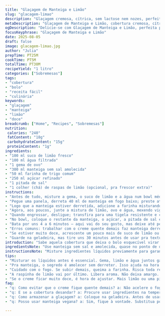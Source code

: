 ```yaml
---
title: "Glaçagem de Manteiga e Limão"
slug: "glacagem-limao"
description: "Glaçagem cremosa, cítrica, sem lactose nem nozes, perfeita pra bolo simples de baunilha. A manteiga e o limão criam um contraste ácido e amanteigado, com textura leve. Dá pra usar manteiga vegana ou óleo de coco no lugar, ajustando a textura. Farinha e açúcar são bases da estrutura, mas variando a quantidade você muda firmeza e doçura. Cozinhar até engrossar envolve mexer sempre, cheiro muda e bolhas pequenas indicam o ponto certo. Bata bastante no final pra ganhar leveza, com paciência e olho, ganha textura ideal sem grumos ou excesso de açúcar. Receita adaptada com toques pra equilibrar sabores e texturas, resultado mais liso e cremoso."
metaDescription: "Glaçagem de Manteiga e Limão, cobertura cremosa, cítrica, ideal para bolo. Sem lactose e nozes, traz frescor para suas receitas."
ogDescription: "Delicie-se com Glaçagem de Manteiga e Limão, perfeita para qualquer bolo. Receitas adaptadas com cuidado e sabor."
focusKeyphrase: "Glaçagem de Manteiga e Limão"
date: 2025-08-05
draft: false
image: glacagem-limao.jpg
author: "Julia"
prepTime: PT25M
cookTime: PT5M
totalTime: PT30M
recipeYield: "1 litro"
categories: ["Sobremesas"]
tags:
- "cobertura"
- "bolo"
- "receita fácil"
- "culinária"
keywords:
- "glaçagem"
- "manteiga"
- "limão"
- "doce"
breadcrumb: ["Home", "Recipes", "Sobremesas"]
nutrition: 
 calories: "240"
 fatContent: "18g"
 carbohydrateContent: "15g"
 proteinContent: "1g"
ingredients:
- "100 ml suco de limão fresco"
- "100 ml água filtrada"
- "1 gema de ovo"
- "300 ml manteiga sem sal amolecida"
- "50 ml farinha de trigo comum"
- "250 ml açúcar refinado"
- "1 pitada de sal"
- "1 colher (chá) de raspas de limão (opcional, pra frescor extra)"
instructions:
- "Antes de tudo, misture a gema, o suco de limão e a água num bowl médio; reserve para incorporar depois."
- "Pegue uma panela, derreta 40 ml de manteiga em fogo baixo; preste atenção pra não queimar, cheiro doce tem que sair, mas sem escurecer."
- "Logo que a manteiga estiver derretida, adicione a farinha misturando rápido com um fouet; formando tipo uma pasta, cozinhe isso por aproximadamente 1 minuto — vai ficar meio espesso, com aroma tostado leve."
- "Agora, aos poucos, junte a mistura de limão, ovo e água, mexendo vigorosamente para não empelotar — mexa até começar a formar bolhinhas na superfície e engrossar; deve ser uma fervura leve, não acelere o fogo, resiste."
- "Quando engrossar, desligue; transfira para uma tigela resistente e cubra com filme plástico, bem rente no creme pra não formar película; deixe esfriar até temperatura ambiente, uns 15 minutos, o ponto é cobertura fria ao toque, não gelada."
- "No bowl, coloque o restante da manteiga, o açúcar, a pitada de sal e, se quiser, as raspas de limão; bate com batedeira em velocidade média, enquanto vai acrescentando o creme já esfriado aos poucos, até obter mistura homogênea, cremosa, com brilho e quase sedosa."
- "Bata por uns 4 a 6 minutos — aqui vai do seu gosto, mas deixe até perceber que o creme ganha volume, fica mais leve, não perde a firmeza."
- "Erros comuns: trabalhar com o creme quente demais faz manteiga derreter demais, deixando o glacê runny; creme frio demais e manteiga não incorpora, dá pedaços visíveis."
- "Se estiver muito doce, acrescente um pouco mais de suco de limão ou uma pitadinha de sal pra equilibrar; e pra quem tem alergia ou quer versão vegana, substitua a manteiga por óleo de coco sólido e a gema por purê de banana ou polvilho dissolvido."
- "Guarde na geladeira, mas tire uns 30 minutos antes de usar pra textura ficar cremosa e fácil de espalhar."
introduction: "Sabe aquela cobertura que deixa o bolo esquecível virar estrela? Pois é, manteiga com limão é mágico, mas não é só misturar e pronto. Tem truques que aprendi na cozinha, tipo não subir o fogo demais pra não virar uma papa, ou bater na hora certa pra ganhar aquela textura que parece nuvem. Também adaptei pra gente com alergias e pra quando a manteiga acaba — trocando por óleo de coco com um toque de sal. Essa receita é dessas que parecem simples, mas se você não dominar o ponto da fervura e o resfriamento vai acabar com glacê pesado, rançoso ou líquido demais. O segredo é química e tato, cheiro e toque, e ter paciência pra sentir quando virou. Por isso, vou te passar o básico adaptado com esses toques que fazem toda diferença na textura final, mais a pitada de frescor com raspas que descobri depois."
ingredientsNote: "Use manteiga sem sal e amolecida, quase no ponto de derreter, isso ajuda a incorporar melhor. Farinha pode ser substituída por amido de milho se quiser uma textura mais leve, mas cuidado para não perder estrutura. Açúcar refinado tradicional é o mais fácil de dissolver, mas açúcar de confeiteiro dá textura mais fina. O suco de limão fresco é indispensável pra acidez real, suco industrializado não dá a mesma química na hora de cozimento. Gema é a responsável por espessar e dar riqueza ao creme, mas no caso de ovo fresco ser um desafio, substitua por polvilho misturado na água para engrossar, tem que testar, eu já fiz assim. A pitada de sal é tão pequena que não pesa, mas ganha sabor, não pule."
instructionsNote: "Misture ingredientes líquidos previamente para garantir homogeneidade antes de unir com a gordura e base seca. Não pule o passo de cobrir com plástico diretamente na superfície do creme quente, evita película e amarelamento. Cuidado com temperatura do creme ao usar a manteiga restante, excesso de calor a derrete demais e empanque a mistura final. Mexa vigorosamente mas com paciência pra misturar tudo de forma uniforme — batida na batedeira ajuda, mas nem sempre é obrigatório. No fogo, ponto de fervura é visual: bolhas lentas na superfície e creme encorpado, se passar muito tempo endurece e fica pesado. Se faltar paciência, creme vai ficar áspero, granulado. Na dúvida, pause, deixe esfriar, bata um pouco e veja a consistência. Substituições precisam de testes: óleo de coco dá outra textura, mas mantém sabor cítrico ainda."
tips:
- "Misturar os líquidos antes é essencial. Gema, limão e água juntos garantem que tudo incorpore bem. Não esqueça disso. Pode parecer bobagem, mas faz diferença."
- "Pra manteiga, o segredo é amolecer sem derreter. Isso ajuda na hora de misturar. Dica: coloque a manteiga fora da geladeira uns minutos antes. Assim, fica fácil de trabalhar."
- "Cuidado com o fogo. Se subir demais, queima a farinha. Risca toda receita. Use chama baixa e fique de olho. Visual é tudo. Bolhinhas pequenas na superfície já dizem muito."
- "A raspinha de limão vai por último. Libera aroma. Não deixa amargo. É detalhe, mas faz toda a diferença. Outra opção: pode usar lima ou outra fruta. Experimenta."
- "Se o creme ficar muito doce, é hora de ajustar. Mais limão ou uma pitada de sal. Isso equilibra o sabor. O sal não pesa, só realça. Pode confiar."
faq:
- "q: Como evitar que o creme fique quente demais? a: Não acelere o fogo. Mantenha em fogo baixo. Mexa sempre, bolhas pequenas são seu sinal. Se estiver muito quente, pode derreter a manteiga demais."
- "q: E se a cobertura desandar? a: Procure usar ingredientes na temperatura certa. Creme quente derruba a manteiga. Se tudo estiver certo, mas ainda separado, bata mais devagar. Experimente."
- "q: Como armazenar a glaçagem? a: Coloque na geladeira. Antes de usar, tira uns 30 minutos. Evita que fique dura. Pode também guardar em potes. Assim, mantém a textura boa."
- "q: Posso usar manteiga vegana? a: Sim, fique à vontade. Substitua por óleo de coco sólido. Mas atenção, isso muda a textura. Faça testes e ajuste o ponto, não é a mesma."

---
```

